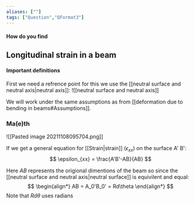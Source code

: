 ```yaml
---
aliases: [""]
tags: ["Question","QFormat3"]
---
```


#### How do you find
## Longitudinal strain in a beam
#### Important definitions
First we need a refrence point for this we use the [[neutral surface and neutral axis|neutral axis]]:
![[neutral surface and neutral axis]]

We will work under the same assumptions as from [[deformation due to bending in beams#Assumptions]].

### Ma(e)th
![[Pasted image 20211108095704.png]]

If we get a general equation for [[Strain|strain]] ($\epsilon_{xx}$) on the surface A' B':
$$ \epsilon_{xx} = \frac{A'B'-AB}{AB} $$

Here $AB$ represents the origional dimentions of the beam so since the [[neutral surface and neutral axis|neutral surface]] is equivilent and equal:
$$ \begin{align*}
AB = A_0'B_0' = Rd\theta
\end{align*} $$
Note that $Rd\theta$ uses radians